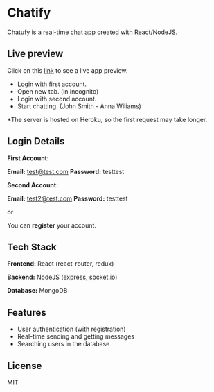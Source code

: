 # Chatify

Chatufy is a real-time chat app created with React/NodeJS.

## Live preview

Click on this [link](https://chatify-ccec7.web.app/) to see a live app preview.

- Login with first account.
- Open new tab. (in incognito)
- Login with second account.
- Start chatting. (John Smith - Anna Wiliams)

*The server is hosted on Heroku, so the first request may take longer.

## Login Details

**First Account:**

**Email:** test@test.com  **Password:** testtest
 
 **Second Account:**
 
 **Email:** test2@test.com    **Password:** testtest

or

You can **register** your account.

## Tech Stack

**Frontend:** React (react-router, redux)

**Backend:** NodeJS (express, socket.io)

**Database:** MongoDB

## Features
 - User authentication (with registration)
 - Real-time sending and getting messages
 - Searching users in the database

## License
MIT

